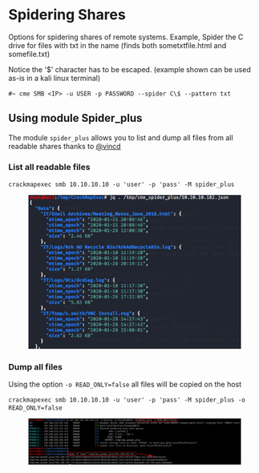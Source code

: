 # Spidering Shares

Options for spidering shares of remote systems. Example, Spider the C drive for files with txt in the name (finds both sometxtfile.html and somefile.txt)

Notice the '$' character has to be escaped. (example shown can be used as-is in a kali linux terminal)

```
#~ cme SMB <IP> -u USER -p PASSWORD --spider C\$ --pattern txt
```

## Using module Spider\_plus

The module `spider_plus` allows you to list and dump all files from all readable shares thanks to [@vincd](https://github.com/vincd)

### List all readable files

```
crackmapexec smb 10.10.10.10 -u 'user' -p 'pass' -M spider_plus
```

<figure><img src="../../.gitbook/assets/image (15).png" alt=""><figcaption></figcaption></figure>

### Dump all files

Using the option `-o READ_ONLY=false` all files will be copied on the host

```
crackmapexec smb 10.10.10.10 -u 'user' -p 'pass' -M spider_plus -o READ_ONLY=false
```

<figure><img src="../../.gitbook/assets/image (18).png" alt=""><figcaption></figcaption></figure>
